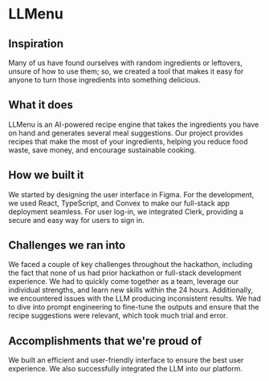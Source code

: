 # LLMenu

## Inspiration

Many of us have found ourselves with random ingredients or leftovers, unsure of how to use them; so, we created a tool that makes it easy for anyone to turn those ingredients into something delicious.

## What it does

LLMenu is an AI-powered recipe engine that takes the ingredients you have on hand and generates several meal suggestions. Our project provides recipes that make the most of your ingredients, helping you reduce food waste, save money, and encourage sustainable cooking.

## How we built it

We started by designing the user interface in Figma. For the development, we used React, TypeScript, and Convex to make our full-stack app deployment seamless. For user log-in, we integrated Clerk, providing a secure and easy way for users to sign in.

## Challenges we ran into

We faced a couple of key challenges throughout the hackathon, including the fact that none of us had prior hackathon or full-stack development experience. We had to quickly come together as a team, leverage our individual strengths, and learn new skills within the 24 hours. Additionally, we encountered issues with the LLM producing inconsistent results. We had to dive into prompt engineering to fine-tune the outputs and ensure that the recipe suggestions were relevant, which took much trial and error.

## Accomplishments that we're proud of

We built an efficient and user-friendly interface to ensure the best user experience. We also successfully integrated the LLM into our platform.


<!-- npm install convex
npm install @clerk/clerk-react
npm install react-router-dom
npm install openai
npm install axios

add this key to .env.local:
to run the app: npm run dev


LLM Prompt: 
Come up with as many popular recipe using a combination of some of these ingredients: <ingredients>garlic, butter, chives, onions, pasta, lobster, chicken, shrimp </ingredients>. You do not need to use every ingredient given, especially if the combination is not well-known. Return in the format. 

"Recipe Title: 

Time to Cook:

Ingredients: 

How to Make: 

Number of Servings:

Ingredients used from <ingredients>:

Ingredients not used from <ingredients>:

Ingredients needed not in <ingredients>:
" -->